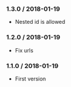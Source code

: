 ### 1.3.0 / 2018-01-19

  * Nested id is allowed

### 1.2.0 / 2018-01-19

  * Fix urls

### 1.1.0 / 2018-01-19

  * First version
